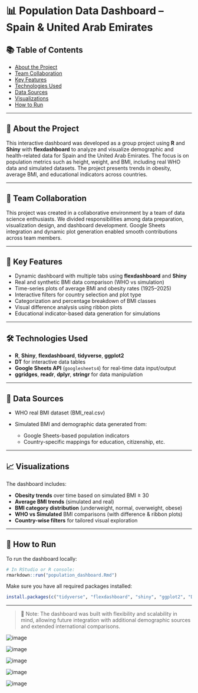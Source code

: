# 📊 Population Data Dashboard – Spain & United Arab Emirates

## 📚 Table of Contents

* [About the Project](#about-the-project)
* [Team Collaboration](#team-collaboration)
* [Key Features](#key-features)
* [Technologies Used](#technologies-used)
* [Data Sources](#data-sources)
* [Visualizations](#visualizations)
* [How to Run](#how-to-run)

---

## 🧩 About the Project

This interactive dashboard was developed as a group project using **R** and **Shiny** with **flexdashboard** to analyze and visualize demographic and health-related data for Spain and the United Arab Emirates. The focus is on population metrics such as height, weight, and BMI, including real WHO data and simulated datasets. The project presents trends in obesity, average BMI, and educational indicators across countries.

---

## 👥 Team Collaboration

This project was created in a collaborative environment by a team of data science enthusiasts. We divided responsibilities among data preparation, visualization design, and dashboard development. Google Sheets integration and dynamic plot generation enabled smooth contributions across team members.

---

## 🚀 Key Features

* Dynamic dashboard with multiple tabs using **flexdashboard** and **Shiny**
* Real and synthetic BMI data comparison (WHO vs simulation)
* Time-series plots of average BMI and obesity rates (1925–2025)
* Interactive filters for country selection and plot type
* Categorization and percentage breakdown of BMI classes
* Visual difference analysis using ribbon plots
* Educational indicator-based data generation for simulations

---

## 🛠 Technologies Used

* **R**, **Shiny**, **flexdashboard**, **tidyverse**, **ggplot2**
* **DT** for interactive data tables
* **Google Sheets API** (`googlesheets4`) for real-time data input/output
* **ggridges**, **readr**, **dplyr**, **stringr** for data manipulation

---

## 📂 Data Sources

* WHO real BMI dataset (BMI\_real.csv)
* Simulated BMI and demographic data generated from:

  * Google Sheets-based population indicators
  * Country-specific mappings for education, citizenship, etc.

---

## 📈 Visualizations

The dashboard includes:

* **Obesity trends** over time based on simulated BMI ≥ 30
* **Average BMI trends** (simulated and real)
* **BMI category distribution** (underweight, normal, overweight, obese)
* **WHO vs Simulated** BMI comparisons (with difference & ribbon plots)
* **Country-wise filters** for tailored visual exploration

---

## 🧪 How to Run

To run the dashboard locally:

```r
# In RStudio or R console:
rmarkdown::run("population_dashboard.Rmd")
```

Make sure you have all required packages installed:

```r
install.packages(c("tidyverse", "flexdashboard", "shiny", "ggplot2", "DT", "googlesheets4"))
```

---

> 📌 Note: The dashboard was built with flexibility and scalability in mind, allowing future integration with additional demographic sources and extended international comparisons.

![image](https://github.com/user-attachments/assets/06315e27-ee6a-4312-a157-8740e877f46d)

![image](https://github.com/user-attachments/assets/094da586-0c19-47ce-b1d2-8929e8e65aeb)

![image](https://github.com/user-attachments/assets/ef4f85d9-12e5-4949-926c-c48b7b063718)

![image](https://github.com/user-attachments/assets/ad95d3b9-ae71-4651-a6b8-a1fdbbea4dc9)

![image](https://github.com/user-attachments/assets/45003ecf-8a2e-4026-b50a-319e1e349694)




